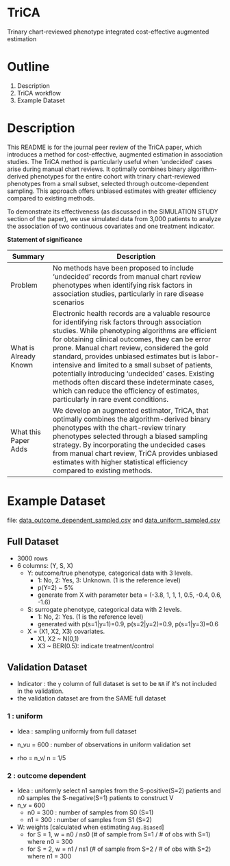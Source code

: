 # TriCA

Trinary chart-reviewed phenotype integrated cost-effective augmented estimation

# Outline
1. Description
2. TriCA workflow
3. Example Dataset

# Description

This README is for the journal peer review of the TriCA paper, which introduces a method for cost-effective, augmented estimation in association studies. The TriCA method is particularly useful when 'undecided' cases arise during manual chart reviews. It optimally combines binary algorithm-derived phenotypes for the entire cohort with trinary chart-reviewed phenotypes from a small subset, selected through outcome-dependent sampling. This approach offers unbiased estimates with greater efficiency compared to existing methods.

To demonstrate its effectiveness (as discussed in the SIMULATION STUDY section of the paper), we use simulated data from 3,000 patients to analyze the association of two continuous covariates and one treatment indicator.

**Statement of significance**

| Summary | Description |
| ------- | ----------- |
| Problem | No methods have been proposed to include ‘undecided’ records from manual chart review phenotypes when identifying risk factors in association studies, particularly in rare disease scenarios|
| What is Already Known | Electronic health records are a valuable resource for identifying risk factors through association studies. While phenotyping algorithms are efficient for obtaining clinical outcomes, they can be error prone. Manual chart review, considered the gold standard, provides unbiased estimates but is labor-intensive and limited to a small subset of patients, potentially introducing ‘undecided’ cases. Existing methods often discard these indeterminate cases, which can reduce the efficiency of estimates, particularly in rare event conditions.|
| What this Paper Adds | We develop an augmented estimator, TriCA, that optimally combines the algorithm-derived binary phenotypes with the chart-review trinary phenotypes selected through a biased sampling strategy. By incorporating the undecided cases from manual chart review, TriCA provides unbiased estimates with higher statistical efficiency compared to existing methods. | 


# Example Dataset

file: [data_outcome_dependent_sampled.csv](https://github.com/Penncil/SSL/blob/master/data_outcome_dependent_sampled.csv) and [data_uniform_sampled.csv](https://github.com/Penncil/SSL/blob/master/data_uniform_sampled.csv)



## Full Dataset

- 3000 rows
- 6 columns: (Y, S, X)
  - Y: outcome/true phenotype, categorical data with 3 levels.
    - 1: No, 2: Yes, 3: Unknown. (1 is the reference level)
    - p(Y=2) ~ 5%
    - generate from X with parameter beta = (-3.8, 1, 1, 1, 0.5, -0.4, 0.6, -1.6)
  - S: surrogate phenotype, categorical data with 2 levels.
    - 1: No, 2: Yes. (1 is the reference level)
    - generated with p(s=1|y=1)=0.9, p(s=2|y=2)=0.9, p(s=1|y=3)=0.6
  - X = (X1, X2, X3) covariates. 
    - X1, X2 ~ N(0,1)
    - X3 ~ BER(0.5): indicate treatment/control



## Validation Dataset

- Indicator : the `y` column of full dataset is set to be `NA` if it's not included in the validation.
- the validation dataset are from the SAME full dataset



### 1 : uniform

- Idea : sampling uniformly from full dataset

- n_vu = 600 : number of observations in uniform validation set
- rho = n_v/ n = 1/5



### 2 : outcome dependent

- Idea : uniformly select n1 samples from the S-positive(S=2) patients and n0 samples the S-negative(S=1) patients to construct V
- n_v = 600
  - n0 = 300 :  number of samples from S0 (S=1)
  - n1 = 300 : number of samples from S1 (S=2)
- W: weights [calculated when estimating `Aug.Biased`]
  - for S = 1, w = n0 / ns0 (# of sample from S=1 / # of obs with S=1) where n0 = 300
  - for S = 2, w = n1 / ns1 (# of sample from S=2 / # of obs with S=2) where n1 = 300




